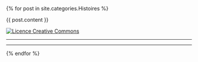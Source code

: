 {% for post in site.categories.Histoires %}
 
{{ post.content }}


<a href="http://creativecommons.org/licenses/by-nc-nd/4.0/"><img alt="Licence Creative Commons" style="border-width:0" src="https://i.creativecommons.org/l/by-nc-nd/4.0/88x31.png" /></a>

---
---

{% endfor %}
